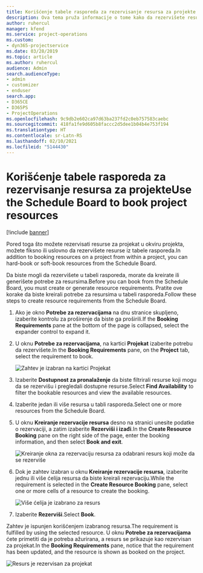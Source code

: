 ```yaml
---
title: Korišćenje tabele rasporeda za rezervisanje resursa za projekte
description: Ova tema pruža informacije o tome kako da rezervišete resurse.
author: ruhercul
manager: kfend
ms.service: project-operations
ms.custom:
- dyn365-projectservice
ms.date: 03/28/2019
ms.topic: article
ms.author: ruhercul
audience: Admin
search.audienceType:
- admin
- customizer
- enduser
search.app:
- D365CE
- D365PS
- ProjectOperations
ms.openlocfilehash: 9c9db2e602ca97d63ba237fd2c0eb757583caebc
ms.sourcegitcommit: 418fa1fe9d605b8faccc2d5dee1b04b4e753f194
ms.translationtype: HT
ms.contentlocale: sr-Latn-RS
ms.lasthandoff: 02/10/2021
ms.locfileid: "5144430"
---
```

# <a name="use-the-schedule-board-to-book-project-resources"></a><span data-ttu-id="e4584-103">Korišćenje tabele rasporeda za rezervisanje resursa za projekte</span><span class="sxs-lookup"><span data-stu-id="e4584-103">Use the Schedule Board to book project resources</span></span>

[!include [banner](../includes/psa-now-project-operations.md)]

<span data-ttu-id="e4584-104">Pored toga što možete rezervisati resurse za projekat u okviru projekta, možete fiksno ili uslovno da rezervišete resurse iz tabele rasporeda.</span><span class="sxs-lookup"><span data-stu-id="e4584-104">In addition to booking resources on a project from within a project, you can hard-book or soft-book resources from the Schedule Board.</span></span>

<span data-ttu-id="e4584-105">Da biste mogli da rezervišete u tabeli rasporeda, morate da kreirate ili generišete potrebe za resursima.</span><span class="sxs-lookup"><span data-stu-id="e4584-105">Before you can book from the Schedule Board, you must create or generate resource requirements.</span></span> <span data-ttu-id="e4584-106">Pratite ove korake da biste kreirali potrebe za resursima u tabeli rasporeda.</span><span class="sxs-lookup"><span data-stu-id="e4584-106">Follow these steps to create resource requirements from the Schedule Board.</span></span>

1. <span data-ttu-id="e4584-107">Ako je okno **Potrebe za rezervacijama** na dnu stranice skupljeno, izaberite kontrolu za proširenje da biste ga proširili.</span><span class="sxs-lookup"><span data-stu-id="e4584-107">If the **Booking Requirements** pane at the bottom of the page is collapsed, select the expander control to expand it.</span></span>
2. <span data-ttu-id="e4584-108">U oknu **Potrebe za rezervacijama**, na kartici **Projekat** izaberite potrebu da rezervišete.</span><span class="sxs-lookup"><span data-stu-id="e4584-108">In the **Booking Requirements** pane, on the **Project** tab, select the requirement to book.</span></span>

    ![Zahtev je izabran na kartici Projekat](media/Resource-Management-image73.png)

3. <span data-ttu-id="e4584-110">Izaberite **Dostupnost za pronalaženje** da biste filtrirali resurse koji mogu da se rezervišu i pregledali dostupne resurse.</span><span class="sxs-lookup"><span data-stu-id="e4584-110">Select **Find Availability** to filter the bookable resources and view the available resources.</span></span> 
4. <span data-ttu-id="e4584-111">Izaberite jedan ili više resursa u tabli rasporeda.</span><span class="sxs-lookup"><span data-stu-id="e4584-111">Select one or more resources from the Schedule Board.</span></span> 
5. <span data-ttu-id="e4584-112">U oknu **Kreiranje rezervacije resursa** desno na stranici unesite podatke o rezervaciji, a zatim izaberite **Rezerviši i izađi**.</span><span class="sxs-lookup"><span data-stu-id="e4584-112">In the **Create Resource Booking** pane on the right side of the page, enter the booking information, and then select **Book and exit**.</span></span>

    ![Kreiranje okna za rezervaciju resursa za odabrani resurs koji može da se rezerviše](media/Resource-Management-image74.png)

6. <span data-ttu-id="e4584-114">Dok je zahtev izabran u oknu **Kreiranje rezervacije resursa**, izaberite jednu ili više ćelija resursa da biste kreirali rezervaciju.</span><span class="sxs-lookup"><span data-stu-id="e4584-114">While the requirement is selected in the **Create Resource Booking** pane, select one or more cells of a resource to create the booking.</span></span>

    ![Više ćelija je izabrano za resurs](media/Resource-Management-image75.png)

7. <span data-ttu-id="e4584-116">Izaberite **Rezerviši**.</span><span class="sxs-lookup"><span data-stu-id="e4584-116">Select **Book**.</span></span>

<span data-ttu-id="e4584-117">Zahtev je ispunjen korišćenjem izabranog resursa.</span><span class="sxs-lookup"><span data-stu-id="e4584-117">The requirement is fulfilled by using the selected resource.</span></span> <span data-ttu-id="e4584-118">U oknu **Potrebe za rezervacijama** ćete primetiti da je potreba ažurirana, a resurs se prikazuje kao rezervisan za projekat.</span><span class="sxs-lookup"><span data-stu-id="e4584-118">In the **Booking Requirements** pane, notice that the requirement has been updated, and the resource is shown as booked on the project.</span></span>

![Resurs je rezervisan za projekat](media/Resource-Management-image76.png)
